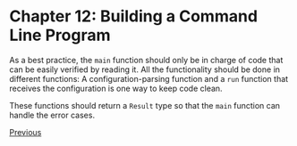 # Chapter 12: Building a Command Line Program

As a best practice, the `main` function should only be in charge of code that can be
easily verified by reading it. All the functionality should be done in different
functions: A configuration-parsing function and a `run` function that receives the
configuration is one way to keep code clean.

These functions should return a `Result` type so that the `main` function can handle the
error cases.

[Previous](/11-writing-automated-tests/adder/)
